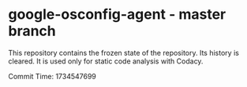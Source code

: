 # google-osconfig-agent - master branch

This repository contains the frozen state of the repository.
Its history is cleared. It is used only for static code
analysis with Codacy.

Commit Time: 1734547699